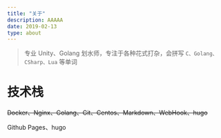```yaml
---
title: "关于"
description: AAAAA
date: 2019-02-13
type: about
---
```


> 专业 Unity、Golang 划水师，专注于各种花式打杂，会拼写 `C、Golang、CSharp、Lua` 等单词


# 技术栈

~~Docker、Nginx、Golang、Git、Centos、Markdown、WebHook、hugo~~

Github Pages、hugo

